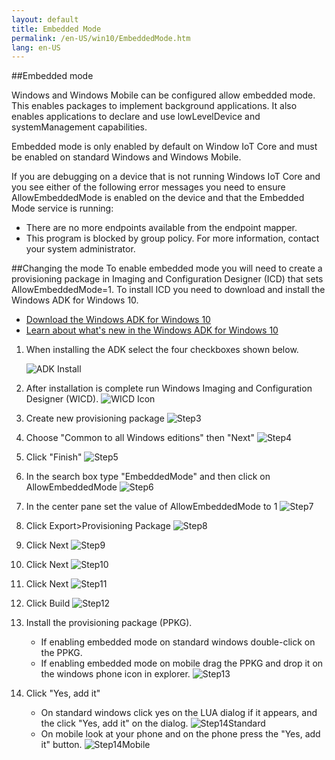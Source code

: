 ```yaml
---
layout: default
title: Embedded Mode
permalink: /en-US/win10/EmbeddedMode.htm
lang: en-US
---
```


##Embedded mode

Windows and Windows Mobile can be configured allow embedded mode. This enables packages to implement background applications.  It also enables applications to declare and use lowLevelDevice and systemManagement capabilities.

Embedded mode is only enabled by default on Window IoT Core and must be enabled on standard Windows and Windows Mobile.

If you are debugging on a device that is not running Windows IoT Core and you see either of the following error messages you need to ensure AllowEmbeddedMode is enabled on the device and that the Embedded Mode service is running:
* There are no more endpoints available from the endpoint mapper.
* This program is blocked by group policy. For more information, contact your system administrator.

##Changing the mode
To enable embedded mode you will need to create a provisioning package in Imaging and Configuration Designer (ICD) that sets AllowEmbeddedMode=1.  To install ICD you need to download and install the Windows ADK for Windows 10.

* <a href="http://go.microsoft.com/fwlink/p/?LinkId=526740">Download the Windows ADK for Windows 10</a>
* <a href="https://msdn.microsoft.com/library/windows/hardware/dn927348(v=vs.85).aspx">Learn about what's new in the Windows ADK for Windows 10</a>

1. When installing the ADK select the four checkboxes shown below.

    ![ADK Install]({{site.baseurl}}/images/EmbeddedMode/ICD.png)

2. After installation is complete run Windows Imaging and Configuration Designer (WICD).
    ![WICD Icon]({{site.baseurl}}/images/EmbeddedMode/WICD_Icon.png)

3. Create new provisioning package
    ![Step3]({{site.baseurl}}/images/EmbeddedMode/Step3.png)

4. Choose "Common to all Windows editions" then "Next"
    ![Step4]({{site.baseurl}}/images/EmbeddedMode/Step4.png)

5. Click "Finish"
    ![Step5]({{site.baseurl}}/images/EmbeddedMode/Step5.png)

6. In the search box type "EmbeddedMode" and then click on AllowEmbeddedMode
    ![Step6]({{site.baseurl}}/images/EmbeddedMode/Step6.png)

7. In the center pane set the value of AllowEmbeddedMode to 1
    ![Step7]({{site.baseurl}}/images/EmbeddedMode/Step7.png)

8. Click Export>Provisioning Package
    ![Step8]({{site.baseurl}}/images/EmbeddedMode/Step8.png)

9. Click Next
    ![Step9]({{site.baseurl}}/images/EmbeddedMode/Step9.png)

10. Click Next
    ![Step10]({{site.baseurl}}/images/EmbeddedMode/Step10.png)

11. Click Next
    ![Step11]({{site.baseurl}}/images/EmbeddedMode/Step11.png)

12. Click Build
    ![Step12]({{site.baseurl}}/images/EmbeddedMode/Step12.png)

13. Install the provisioning package (PPKG).
    * If enabling embedded mode on standard windows double-click on the PPKG. 
    * If enabling embedded mode on mobile drag the PPKG and drop it on the windows phone icon in explorer.
    ![Step13]({{site.baseurl}}/images/EmbeddedMode/Step13.png)

14. Click "Yes, add it"
    * On standard windows click yes on the LUA dialog if it appears, and the click "Yes, add it" on the dialog.
    ![Step14Standard]({{site.baseurl}}/images/EmbeddedMode/Step14Standard.png)
    * On mobile look at your phone and on the phone press the "Yes, add it" button.
    ![Step14Mobile]({{site.baseurl}}/images/EmbeddedMode/Step14Mobile.png)
